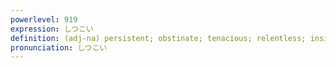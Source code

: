 ```yaml
---
powerlevel: 919
expression: しつこい
definition: (adj-na) persistent; obstinate; tenacious; relentless; insistent; importunate; persevering; stubborn
pronunciation: しつこい
---
```

